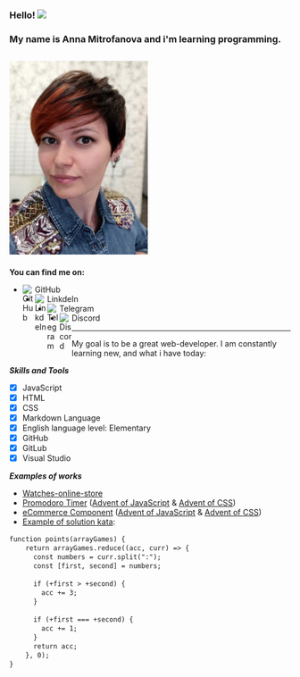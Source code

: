 ### **Hello!** <img src="https://media.giphy.com/media/hvRJCLFzcasrR4ia7z/giphy.gif" width="25px">
### **My name is Anna Mitrofanova and i'm learning programming.**
![My photo](./photo%20profile.jpg)
----
**You can find me on:**

 - GitHub <a href="https://github.com/Chibik1307">  <img align="left"
   alt="GitHub" width="22px"
   src="https://cdn.jsdelivr.net/npm/simple-icons@v3/icons/github.svg"
   /> </a>
 - LinkdeIn </a> <a href="https://www.linkedin.com/in/anna-m-b19584227/">  <img
   align="left" alt="LinkdeIn" width="22px"
   src="https://cdn.jsdelivr.net/npm/simple-icons@v3/icons/linkedin.svg"
   /> </a>
 - Telegram <a href="https://t.me/Anich1307">  <img align="left"
   alt="Telegram" width="22px"
   src="https://cdn.jsdelivr.net/npm/simple-icons@v3/icons/telegram.svg"
   /> </a>
 - Discord <a href="https://discordapp.com/users/409028107039801354/">  <img align="left"
   alt="Discord" width="22px"
   src="https://cdn.jsdelivr.net/npm/simple-icons@v3/icons/discord.svg" /> </a>

***

My goal is to be a great web-developer. I am constantly learning new, and what i have today:

***Skills and Tools***
 - [X] JavaScript
 - [X] HTML
 - [X] CSS
 - [X] Markdown Language
 - [X] English language level: Elementary
 - [X] GitHub
 - [X] GitLub
 - [X] Visual Studio

***Examples of works***
 - [Watches-online-store](https://github.com/Chibik1307/Watches-online-store.git)
 - [Promodoro Timer](https://github.com/Chibik1307/promodoro-timer.git) ([Advent of JavaScript](https://www.adventofjs.com/?ck_subscriber_id=1525404031) & [Advent of CSS](https://www.adventofcss.com/?ck_subscriber_id=1525404031))
 - [eCommerce Component](https://github.com/Chibik1307/ecommerce-component.git) ([Advent of JavaScript](https://www.adventofjs.com/?ck_subscriber_id=1525404031) & [Advent of CSS](https://www.adventofcss.com/?ck_subscriber_id=1525404031))
 - [Example of solution kata](https://www.codewars.com/kata/5bb904724c47249b10000131):
```
function points(arrayGames) {
	return arrayGames.reduce((acc, curr) => { 
	  const numbers = curr.split(":");
	  const [first, second] = numbers;

	  if (+first > +second) {
	    acc += 3;
	  }

	  if (+first === +second) {
	    acc += 1;
	  }
	  return acc;
	}, 0);
}
```
